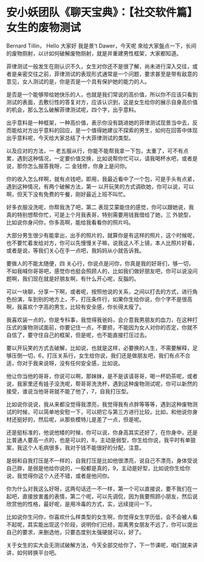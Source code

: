 # 安小妖团队《聊天宝典》：【社交软件篇】女生的废物测试

 Bernard Tillin， Hello 大家好 我是景't Dawer，今天呢 來给大家盤点一下，长间的废物厕射，以计如何破解废物厕射，就是并重建男性框架，大家都知道。

菲律测试一般发生在刚认识不久，女生对你还不是很了解，尚未进行深入交往，或者是亲密交往之前，菲律测试的表现形式通常是一个问题，要求甚至是带有敌意的意见，女人测试的是，你是否是一个具有保护她的能力的人。

是否是一个能够带给她快乐的人，也就是我们常说的高价值，所以你不应该只看到测试的表面，去敷衍性的答复对方，应该认识到，这是女生给你的展示自身高价值的机会，那么怎么破解菲律测试呢，四个字，出乎意料。

出乎意料是一种框架，一种高价值，表示你没有跳进她的菲律测试现景当中去，反而能给对方出乎意料的回应，是一个值得她建议不探索的男生，如何在回答中体现出乎意料呢，今天给大家总结了十大菲律测试的类型。

以及应对的方法，一 老五服从行，你能不能帮我拿一下包，太重了，可不有点累，遇到这种情况，一定要价值交换，比如说帮你忙可以，请我喝杯水吧，或者是说，那你怎么报答我呀，二 金钱修，你身上是问你。

你的收入怎么样啊，就有点钱吧，即用，我最近看中了一个包，可是手头有点紧，遇到这种情况，有两个破解方法，第一 以开玩笑的方式调砍她，你可以说，可以啊，但天下没有免费的午餐，刚好最近上班不叫忙。

好多衣服没洗呢，你帮我洗了吧，第二 表现艾蒙能住的感觉，你可以跟她说，我真的特别想帮你忙，可是上个月我表哥，特别需要用钱我借给了她，三 外貌型，比如说你身问你，你多高啊，能给我看看你的照片吗。

大部分男生很少有能拿出，出手的照片的，就算你是有这样的照片，这个时候呢，也不要忙着发给对方，你可以先慢慢关子嘛，说我这人不上镜，本人比照片好看，或者是说，等我们关心在手一点吧，我妈妈从小就告诉我。

要做人的不能太随便，四 关心行，你说点是问你，你真是我的好哥们，够一切，不如我喊你哥哥吧，感觉你也挺会照顾人的，比如我们做好朋友吧，你可以说没问题啊，我们现在就是好朋友啊，有什么开心呢，反腦的。

可以一块聊，分享一下啊，或者呢，按照他说的关系，之间以打去的方式，进行角色扮演，车到别的地方上，不，打压条件行，如果你生给你说，你个字不是很高啊，我喜欢个字高的男生，比较有安全感，你长得太瘦了。

我喜欢装一点的，你是专科事，我觉得我爸妈，会介意我男朋友的血力，在这种打压式的废物测试面前，你要记住一点，不要损，不能因为女人对你的否定，你就不自信了，要守住自己的框架，但是呢，也不能直接打压过去。

要以开玩笑的方式去破解，比如说，也就是这样，必要换的人生，不需要解释，足够压倒一切，6，打压关系行，女生给你说，我们还是做朋友吧，我们有点不合适，你对于我来说呀，没有任何安全感，比如说。

他让你当他的哥哥，你说可以啊，那妹妹，是不是该请哥哥，喝一杯奶茶呢，或者说，我家里还有娃子没洗呢，帮哥哥洗洗杯，遇到这种废物测试呢，你可以新然的接受，谁说当他哥哥就不能了他了，7，自我打压型。

比如说你说说，我从来都没觉得我漂亮，我觉得我有点胖等等等，遇到这种废物测试的时候，可以简单地安慰一下，可以把它与第三方进行比较，比如，和他说你身材还挺好的，然后呢，从那些模特儿是差了一点，但是呢。

还是挺标准的，他说他矮的时候，你可以说，你身高其实还好了，在你身中，还是比普通人要高一点的，也是可以的，8，主动是弱型，你生给你说，我平时有单狼案，我这个人毛病很多，我对于钱不能很好的分配，注意。

是弱和自我打压是不一样的，自我打压是比如他很漂亮，说自己不漂亮，身体受说自己胖，是弱是他给你说的，一般都是真的，9，主动是好型，比如说你生给你说，我觉得你这个人还不错，或者是他问你。

你为什么对我这么好呀，这两句话还一不一样，第一个可以直接说，要不我们在一起吧，直接放害羞的表情，第二个呢，可以先调侃，因为我要照顾小朋友，然后说欣赏他的性格，最好呢，是用冷毒的方式，实，远续提问一下。

比如说你生问你，你喜欢什么样类型的女生啊，你觉得女生学历低，会不会被人看不起呢，其实能出现这个阶段，说明你们已经，距离男女朋友不远了，你可以提出自己的要求，来删选他，只要态度别太强硬就可以，好了。

关于女生的实大会无测试破解方法，今天全部交给你了，下一节课呢，咱们就来讲讲，如何转换平台吧。